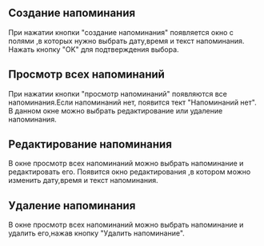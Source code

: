 ## Создание напоминания
При нажатии кнопки "создание напоминания" появляется окно с полями ,в которых нужно выбрать дату,время и текст напоминания.
Нажать кнопку "OK" для подтверждения выбора.
## Просмотр всех напоминаний
При нажатии кнопки "просмотр напоминаний" появляются все напоминания.Если напоминаний нет, появится тект "Напоминаний нет".
В данном окне можно выбрать редактирование или удаление напоминания.
## Редактирование напоминания
В окне просмотр всех напоминаний можно выбрать напоминание и редактировать его.
Появится окно редактирования ,в котором можно изменить дату,время и текст напоминания.
## Удаление напоминания
В окне просмотр всех напоминаний можно выбрать напоминание и удалить его,нажав кнопку "Удалить напоминание".
